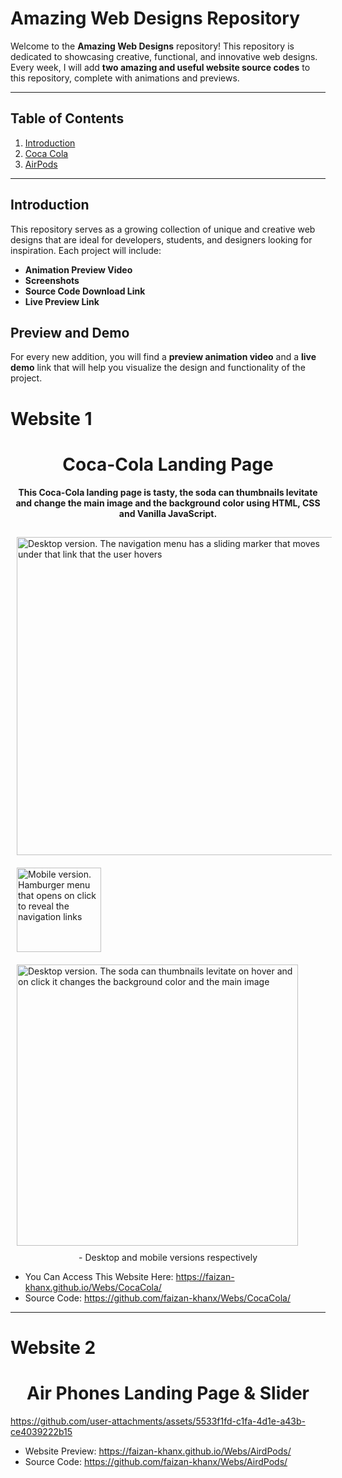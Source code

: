 # Amazing Web Designs Repository

Welcome to the **Amazing Web Designs** repository! This repository is dedicated to showcasing creative, functional, and innovative web designs. Every week, I will add **two amazing and useful website source codes** to this repository, complete with animations and previews.

---

## Table of Contents

1. [Introduction](#introduction)
2. [Coca Cola](#website-1)
3. [AirPods ](#website-2) 

---

## Introduction

This repository serves as a growing collection of unique and creative web designs that are ideal for developers, students, and designers looking for inspiration. Each project will include:

- **Animation Preview Video**
- **Screenshots**
- **Source Code Download Link**
- **Live Preview Link**

## Preview and Demo

For every new addition, you will find a **preview animation video** and a **live demo** link that will help you visualize the design and functionality of the project.


# Website 1
<h1 align="center">
    Coca-Cola Landing Page
</h1>

<h4 align="center">
  This Coca-Cola landing page is tasty, the soda can thumbnails levitate and change the main image and the background color using HTML, CSS and Vanilla JavaScript.
</h4>
<div style="display: flex; flex-wrap: wrap; justify-content: space-between;">

  <img style="margin: 10px" alt="Desktop version. The navigation menu has a sliding marker that moves under that link that the user hovers" src="https://res.cloudinary.com/dmct8cfu9/image/upload/v1599116953/landing_page_coca-cola_navbar_links_indicator_ytqfbh.gif" width="509"/>

  
  <img style="margin: 10px" alt="Mobile version. Hamburger menu that opens on click to reveal the navigation links" src="https://res.cloudinary.com/dmct8cfu9/image/upload/v1599732094/landing_page_coca-cola_hamburguer_menu_hhbxwq.gif" width="135" />



  <img style="margin: 10px" alt="Desktop version. The soda can thumbnails levitate on hover and on click it changes the background color and the main image" src="https://res.cloudinary.com/dmct8cfu9/image/upload/v1599080274/landing_page_coca-cola_thumbnails.gif" width="450"/>

  <p style="margin: 0 auto;">
  -   Desktop and mobile versions respectively
  </p>
</div>

- You Can Access This Website Here: https://faizan-khanx.github.io/Webs/CocaCola/
-  Source Code: https://github.com/faizan-khanx/Webs/CocaCola/

---

# Website 2

<h1 align="center">
    Air Phones Landing Page & Slider
</h1>


https://github.com/user-attachments/assets/5533f1fd-c1fa-4d1e-a43b-ce4039222b15

- Website Preview: https://faizan-khanx.github.io/Webs/AirdPods/
- Source Code: https://github.com/faizan-khanx/Webs/AirdPods/
<div style="display: flex; flex-wrap: wrap; justify-content: space-between;">





